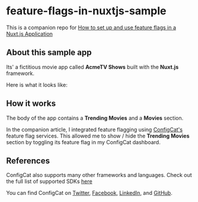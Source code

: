 # feature-flags-in-nuxtjs-sample
This is a companion repo for [How to set up and use feature flags in a Nuxt.js Application]('https://configcat.com')

## About this sample app

 Its' a fictitious movie app called **AcmeTV Shows** built with the **Nuxt.js** framework.

 Here is what it looks like:

 <!-- TODO: Add snap here -->

## How it works

The body of the app contains a **Trending Movies** and a **Movies** section.

In the companion article, I integrated feature flagging using [ConfigCat's](https://configcat.com/) feature flag services. This allowed me to show / hide the **Trending Movies** section by toggling its feature flag in my ConfigCat dashboard.


## References

ConfigCat also supports many other frameworks and languages. Check out the full list of supported SDKs [here](https://configcat.com/docs/sdk-reference/overview/)

You can find ConfigCat on [Twitter](https://twitter.com/configcat), [Facebook](https://www.facebook.com/configcat), [LinkedIn](https://www.linkedin.com/company/configcat/), and [GitHub](https://github.com/configcat).

